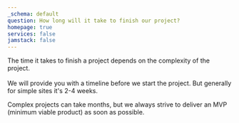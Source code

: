 ```yaml
---
_schema: default
question: How long will it take to finish our project?
homepage: true
services: false
jamstack: false
---
```

The time it takes to finish a project depends on the complexity of the project. <br><br>We will provide you with a timeline before we start the project. But generally for simple sites it's 2-4 weeks. <br>

Complex projects can take months, but we always strive to deliver an MVP (minimum viable product) as soon as possible.
